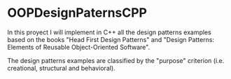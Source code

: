 # OOPDesignPaternsCPP
In this proyect I will implement in C++ all the design patterns examples based on the books "Head First Design Patterns" and "Design Patterns: Elements of Reusable Object-Oriented Software".

The design patterns examples are classified by the "purpose" criterion (i.e. creational, structural and behavioral).
